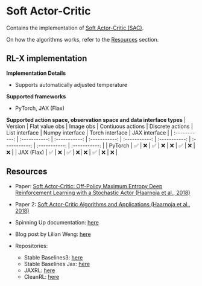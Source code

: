 # Soft Actor-Critic

Contains the implementation of [Soft Actor-Critic (SAC)](https://arxiv.org/pdf/1801.01290).

On how the algorithms works, refer to the [Resources](#resources) section.


## RL-X implementation

**Implementation Details**
- Supports automatically adjusted temperature

**Supported frameworks**
- PyTorch, JAX (Flax)

**Supported action space, observation space and data interface types**
| Version | Flat value obs | Image obs | Contiuous actions | Discrete actions | List interface | Numpy interface | Torch interface | JAX interface |
| :-----------: | :-----------: | :-----------: | :-----------: | :-----------: | :-----------: | :-----------: | :-----------: | :-----------: |
| PyTorch | ✅ | ❌ | ✅ | ❌ | ❌ | ✅ | ❌ | ❌ |
| JAX (Flax) | ✅ | ❌ | ✅ | ❌ | ❌ | ✅ | ❌ | ❌ |


## Resources
- Paper: [Soft Actor-Critic: Off-Policy Maximum Entropy Deep Reinforcement Learning with a Stochastic Actor (Haarnoja et al., 2018)](https://arxiv.org/pdf/1801.01290)
- Paper 2: [Soft Actor-Critic Algorithms and Applications (Haarnoja et al., 2018)](https://arxiv.org/pdf/1812.05905)

- Spinning Up documentation: [here](https://spinningup.openai.com/en/latest/algorithms/sac.html)

- Blog post by Lilian Weng: [here](https://lilianweng.github.io/posts/2018-04-08-policy-gradient/#sac)

- Repositories:
    - Stable Baselines3: [here](https://github.com/DLR-RM/stable-baselines3/blob/master/stable_baselines3/sac/sac.py)
    - Stable Baselines Jax: [here](https://github.com/araffin/sbx/tree/master/sbx/sac)
    - JAXRL: [here](https://github.com/ikostrikov/jaxrl/tree/main/jaxrl/agents/sac)
    - CleanRL: [here](https://github.com/vwxyzjn/cleanrl/blob/master/cleanrl/sac_continuous_action.py)
